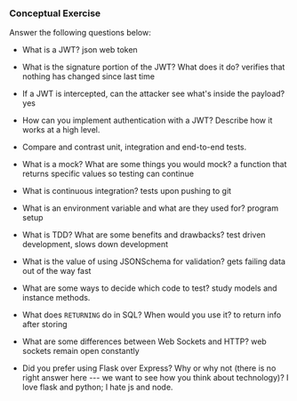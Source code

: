 ### Conceptual Exercise

Answer the following questions below:

- What is a JWT? json web token

- What is the signature portion of the JWT?  What does it do? verifies that nothing has changed since last time

- If a JWT is intercepted, can the attacker see what's inside the payload? yes

- How can you implement authentication with a JWT?  Describe how it works at a high level.

- Compare and contrast unit, integration and end-to-end tests.

- What is a mock? What are some things you would mock? a function that returns specific values so testing can continue

- What is continuous integration? tests upon pushing to git

- What is an environment variable and what are they used for? program setup

- What is TDD? What are some benefits and drawbacks? test driven development, slows down development

- What is the value of using JSONSchema for validation? gets failing data out of the way fast

- What are some ways to decide which code to test? study models and instance methods.

- What does `RETURNING` do in SQL? When would you use it? to return info after storing

- What are some differences between Web Sockets and HTTP? web sockets remain open constantly

- Did you prefer using Flask over Express? Why or why not (there is no right
  answer here --- we want to see how you think about technology)?
I love flask and python; I hate js and node.